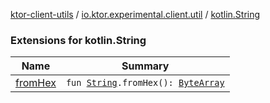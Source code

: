 [ktor-client-utils](../../index.md) / [io.ktor.experimental.client.util](../index.md) / [kotlin.String](./index.md)

### Extensions for kotlin.String

| Name | Summary |
|---|---|
| [fromHex](from-hex.md) | `fun `[`String`](https://kotlinlang.org/api/latest/jvm/stdlib/kotlin/-string/index.html)`.fromHex(): `[`ByteArray`](https://kotlinlang.org/api/latest/jvm/stdlib/kotlin/-byte-array/index.html) |

